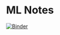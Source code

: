 # ML Notes
[![Binder](https://mybinder.org/badge_logo.svg)](https://mybinder.org/v2/gh/rudyarthur/regression_notes/HEAD)
